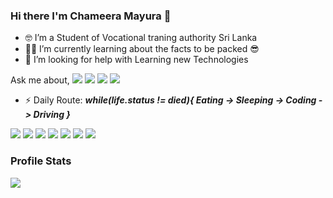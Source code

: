 ### Hi there I'm Chameera Mayura 👋

- 🤓 I’m a Student of Vocational traning authority Sri Lanka
- 👨‍🏫 I’m currently learning about the facts to be packed 😎
- 🧐 I’m looking for help with Learning new Technologies

 Ask me about, 
<img src="https://icons8.com/icon/NeNPFdj7MzXi/adobe-photoshop"/>  <img src="https://img.icons8.com/color/80/000000/javascript--v1.png"/>   <img src="https://img.icons8.com/color/80/000000/java-coffee-cup-logo--v2.png"/>  <img src="https://img.icons8.com/plasticine/80/000000/react.png"/>

- ⚡ Daily Route: 
  ***while(life.status != died){
     Eating -> Sleeping -> Coding -> Driving
   }***
   
<img src="https://img.icons8.com/external-soft-fill-juicy-fish/100/000000/external-coding-coding-and-development-soft-fill-soft-fill-juicy-fish-2.png"/> <img src="https://img.icons8.com/plasticine/100/000000/arrow.png"/> <img src="https://img.icons8.com/external-konkapp-flat-konkapp/100/000000/external-eating-stay-at-home-konkapp-flat-konkapp.png"/> <img src="https://img.icons8.com/plasticine/100/000000/arrow.png"/> <img src="https://img.icons8.com/external-itim2101-flat-itim2101/100/000000/external-sleeping-time-management-itim2101-flat-itim2101.png"/> <img src="https://img.icons8.com/plasticine/100/000000/arrow.png"/> <img src="https://icons8.com/icon/UG06zlZfEip3/driving"/>


### Profile Stats

<img src="https://github-readme-stats.vercel.app/api?username=chameeraz&&show_icons=true&title_color=000046&icon_color=23074d&text_color=0F2027&bg_color=E94057">

